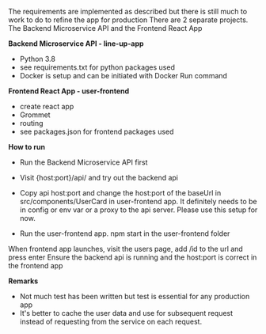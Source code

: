 The requirements are implemented as described but there is still much to work to do to refine the app for production
There are 2 separate projects. The Backend Microservice API and the Frontend React App

**Backend Microservice API - line-up-app**
- Python 3.8
- see requirements.txt for python packages used
- Docker is setup and can be initiated with Docker Run command 

**Frontend React App - user-frontend**
- create react app
- Grommet
- routing
- see packages.json for frontend packages used

**How to run**
- Run the Backend Microservice API first
- Visit {host:port}/api/ and try out the backend api
- Copy api host:port and change the host:port of the baseUrl in src/components/UserCard in user-frontend app.
  It definitely needs to be in config or env var or a proxy to the api server. Please use this setup for now. 

- Run the user-frontend app. npm start in the user-frontend folder

When frontend app launches, visit the users page, add /id to the url and press enter
Ensure the backend api is running and the host:port is correct in the frontend app

**Remarks**
- Not much test has been written but test is essential for any production app
- It's better to cache the user data  and use for subsequent request instead of requesting from the service on each request.

